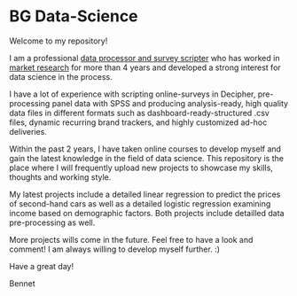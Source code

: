 # BG Data-Science
Welcome to my repository!

I am a professional <u>data processor and survey scripter</u> who has worked in <u>market research</u> for more than 4 years and developed a strong interest for data science in the process.

I have a lot of experience with scripting online-surveys in Decipher, pre-processing panel data with SPSS and producing analysis-ready, high quality data files in different formats such as dashboard-ready-structured .csv files, dynamic recurring brand trackers, and highly customized ad-hoc deliveries.

Within the past 2 years, I have taken online courses to develop myself and gain the latest knowledge in the field of data science. This repository is the place where I will frequently upload new projects to showcase my skills, thoughts and working style.

My latest projects include a detailed linear regression to predict the prices of second-hand cars as well as a detailed logistic regression examining income based on demographic factors. Both projects include detailled data pre-processing as well.

More projects wills come in the future. Feel free to have a look and comment! I am always willing to develop myself further. :)

Have a great day!

Bennet
